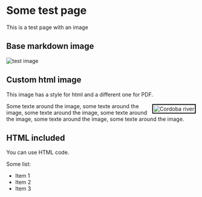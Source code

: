 # Some test page

This is a test page with an image

## Base markdown image

![test image](/test-mkdocs/assets/img/cordoba-rio.jpg)

## Custom html image

This image has a style for html and a different one for PDF.  

<img class="cordoba-river-imag"
    src="/test-mkdocs/assets/img/cordoba-rio.jpg" alt="Cordoba river"
    title="Cordoba river"
    style="float: right; max-width: 150px; padding: 2px; margin: 3px; border: 2px solid black"/> 

Some texte around the image, some texte around the image,
some texte around the image, some texte around the image,
some texte around the image, some texte around the image.

## HTML included

You can use HTML code.  

Some list:

<ul>
    <li>Item 1</li>
    <li>Item 2</li>
    <li>Item 3</li>
</ul>

